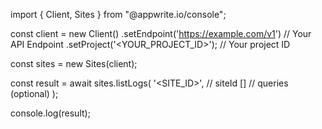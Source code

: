 import { Client, Sites } from "@appwrite.io/console";

const client = new Client()
    .setEndpoint('https://example.com/v1') // Your API Endpoint
    .setProject('<YOUR_PROJECT_ID>'); // Your project ID

const sites = new Sites(client);

const result = await sites.listLogs(
    '<SITE_ID>', // siteId
    [] // queries (optional)
);

console.log(result);
